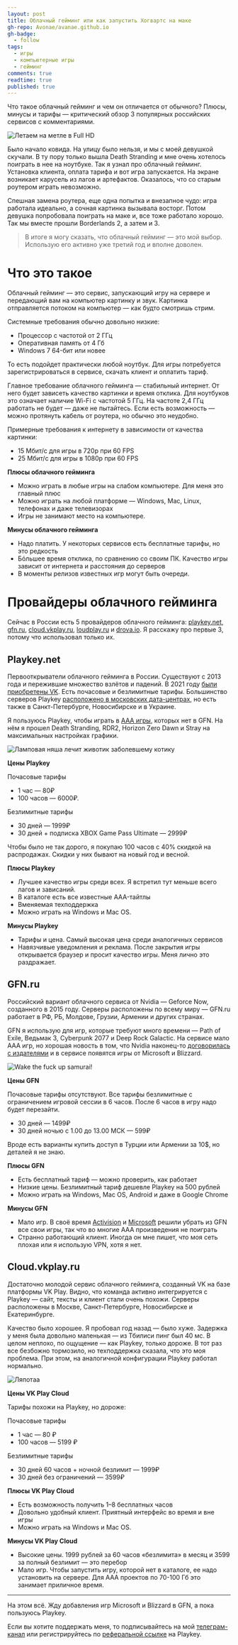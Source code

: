 ```yaml
---
layout: post
title: Облачный гейминг или как запустить Хогвартс на маке
gh-repo: Avonae/avanae.github.io
gh-badge:
  - follow
tags:
  - игры
  - компьютерные игры
  - гейминг
comments: true
readtime: true
published: true
---
```

Что такое облачный гейминг и чем он отличается от обычного? Плюсы, минусы и тарифы — критический обзор 3 популярных российских сервисов с комментариями.

![Летаем на метле в Full HD](/assets/img/Cloudgaming/1.png)

Было начало ковида. На улицу было нельзя, и мы с моей девушкой скучали. В ту пору только вышла Death Stranding и мне очень хотелось поиграть в нее на ноутбуке. Так я узнал про облачный гейминг. Установка клиента, оплата тарифа и вот игра запускается. На экране возникает карусель из лагов и артефактов. Оказалось, что со старым роутером играть невозможно.

Спешная замена роутера, еще одна попытка и внезапное чудо: игра работала идеально, а сочная картинка вызывала восторг. Потом девушка попробовала поиграть на маке и, все тоже работало хорошо. Так мы вместе прошли Borderlands 2, а затем и 3.

> В итоге я могу сказать, что облачный гейминг — это мой выбор. Использую его активно уже третий год и вполне доволен.

# Что это такое

Облачный гейминг — это сервис, запускающий игру на сервере и передающий вам на компьютер картинку и звук. Картинка отправляется потоком на компьютер — как будто смотришь стрим.

Системные требования обычно довольно низкие:

- Процессор с частотой от 2 ГГц
- Оперативная память от 4 Гб
- Windows 7 64-бит или новее

То есть подойдет практически любой ноутбук. Для игры потребуется зарегистрироваться в сервисе, скачать клиент и оплатить тариф.

Главное требование облачного гейминга — стабильный интернет. От него будет зависеть качество картинки и время отклика. Для ноутбуков это означает наличие Wi-Fi с частотой 5 ГГц. На частоте 2,4 ГГц работать не будет — даже не пытайтесь. Если есть возможность — можно протянуть кабель от роутера, но обычно это неудобно.

Примерные требования к интернету в зависимости от качества картинки:

- 15 Мбит/с для игры в 720p при 60 FPS
- 25 Мбит/с для игры в 1080p при 60 FPS

**Плюсы облачного гейминга**

- Можно играть в любые игры на слабом компьютере. Для меня это главный плюс
- Можно играть на любой платформе — Windows, Mac, Linux, телефонах и даже телевизорах
- Игры не занимают место на компьютере.

**Минусы облачного гейминга**

- Надо платить. У некоторых сервисов есть бесплатные тарифы, но это редкость
- Бóльшее время отклика, по сравнению со своим ПК. Качество игры зависит от интернета и расстояния до серверов
- В моменты релизов известных игр могут быть очереди.

# Провайдеры облачного гейминга

Сейчас в России есть 5 провайдеров облачного гейминга: [playkey.net](http://playkey.net/), [gfn.ru](http://gfn.ru/), [cloud.vkplay.ru](http://cloud.vkplay.ru/), [loudplay.ru](http://loudplay.ru/) и [drova.io](http://drova.io/). Я расскажу про первые 3, потому что использовал только их.

## Playkey.net

Первооткрыватели облачного гейминга в России. Существуют с 2013 года и пережившие множество взлётов и падений. В 2021 году [были приобретены VK](https://vk.company/ru/investors/info/10904/). Есть почасовые и безлимитные тарифы. Большинство серверов Playkey [расположено в московских дата-центрах](https://support.playkey.net/ru-RU/support/solutions/articles/13000013836-%D0%94%D0%B8%D0%B0%D0%B3%D0%BD%D0%BE%D1%81%D1%82%D0%B8%D0%BA%D0%B0-%D1%81%D0%BE%D0%B5%D0%B4%D0%B8%D0%BD%D0%B5%D0%BD%D0%B8%D1%8F-%D1%81-%D1%81%D0%B5%D1%80%D0%B2%D0%B5%D1%80%D0%BE%D0%BC#:~:text=%D0%91%D0%BE%D0%BB%D1%8C%D1%88%D0%B8%D0%BD%D1%81%D1%82%D0%B2%D0%BE%20%D1%81%D0%B5%D1%80%D0%B2%D0%B5%D1%80%D0%BE%D0%B2%20Playkey%20%D1%80%D0%B0%D1%81%D0%BF%D0%BE%D0%BB%D0%BE%D0%B6%D0%B5%D0%BD%D0%BE%20%D0%B2,%D0%9F%D0%B5%D1%82%D0%B5%D1%80%D0%B1%D1%83%D1%80%D0%B3%D0%B5%2C%20%D0%9D%D0%BE%D0%B2%D0%BE%D1%81%D0%B8%D0%B1%D0%B8%D1%80%D1%81%D0%BA%D0%B5%20%D0%B8%20%D0%B2%20%D0%A3%D0%BA%D1%80%D0%B0%D0%B8%D0%BD%D0%B5), но есть также в Санкт-Петербурге, Новосибирске и в Украине.

Я пользуюсь Playkey, чтобы играть в [AAA игры](https://ru.wikipedia.org/wiki/AAA_(%D0%BA%D0%BE%D0%BC%D0%BF%D1%8C%D1%8E%D1%82%D0%B5%D1%80%D0%BD%D1%8B%D0%B5_%D0%B8%D0%B3%D1%80%D1%8B)), которых нет в GFN. На нём я прошел Death Stranding, RDR2, Horizon Zero Dawn и Stray на максимальных настройках графики.

![Ламповая няша лечит животик заболевшему котику](/assets/img/Cloudgaming/2.png)

**Цены Playkey**

Почасовые тарифы

- 1 час — 80₽
- 100 часов — 6000₽.

Безлимитные тарифы

- 30 дней — 1999₽
- 30 дней + подписка XBOX Game Pass Ultimate — 2999₽

Чтобы было не так дорого, я покупаю 100 часов с 40% скидкой на распродажах. Скидки у них бывают на новый год и весной.

**Плюсы Playkey**

- Лучшее качество игры среди всех. Я встретил тут меньше всего лагов и зависаний.
- В каталоге есть все известные AAA-тайтлы
- Вменяемая техподдержка
- Можно играть на Windows и Mac OS.

**Минусы Playkey**

- Тарифы и цена. Самый высокая цена среди аналогичных сервисов
- Навязчивые уведомления и реклама. После закрытия игры открывается браузер и просит качество игры. Меня лично это раздражает.

## GFN.ru

Российский вариант облачного сервиса от Nvidia — Geforce Now, созданного в 2015 году. Серверы расположены по всему миру — GFN.ru работает в РФ, РБ, Молдове, Грузии, Армении и других странах.

GFN я использую для игр, которые требуют много времени — Path of Exile, Ведьмак 3, Cyberpunk 2077 и Deep Rock Galactic. На сервисе мало ААА игр, но хорошая новость в том, что Nvidia наконец-то [договорилась с издателями](https://warcraft.blizzplanet.com/blog/comments/microsoft-deal-allows-activision-blizzard-games-back-on-geforce-now) и в сервисе появятся игры от Microsoft и Blizzard.

![Wake the fuck up samurai!](/assets/img/Cloudgaming/3.jpg)

**Цены GFN**

Почасовые тарифы отсутствуют. Все тарифы безлимитные с ограничением игровой сессии в 6 часов. После 6 часов в игру надо будет перезайти.

- 30 дней — 1499₽
- 30 дней ночью с 1.00 до 13.00 МСК — 599₽

Вроде есть варианты купить доступ в Турции или Армении за 10$, но деталей я не знаю.

**Плюсы GFN**

- Есть бесплатный тариф — можно проверить, как работает
- Низкие цены. Безлимитный тариф дешевле Playkey на 500 рублей
- Можно играть на Windows, Mac OS, Android и даже в Google Chrome

**Минусы GFN**

- Мало игр. В своё время [Activision](https://www.techspot.com/news/83980-nvidia-forced-remove-activision-blizzard-games-geforce-now.html) и [Microsoft](https://www.theverge.com/2020/4/20/21228792/nvidia-geforce-now-microsoft-xbox-game-studios-warner-bros-remove-games) решили убрать из GFN все свои игры, так что во многие AAA произведения не поиграть
- Странно работающий клиент. Иногда он мне пишет, что моя сеть плохая или я использую VPN, хотя я нет.

## Cloud.vkplay.ru

Достаточно молодой сервис облачного гейминга, созданный VK на базе платформы VK Play. Видно, что команда активно интегрируется с Playkey — сайт, тексты и клиент стали очень похожи. Серверы расположены в Москве, Санкт-Петербурге, Новосибирске и Екатеринбурге.

Качество было хорошее. Я пробовал год назад — было хуже. Задержка у меня была довольно маленькая — из Тбилиси пинг был 40 мс. В целом неплохо, по ощущение — как Playkey, только дороже. В тот раз все безбожно тормозило, но техподдержка сказала, что это моя проблема. При этом, на аналогичной конфигурации Playkey работал нормально.

![Ляпотаа](/assets/img/Cloudgaming/4.png)

**Цены VK Play Cloud**

Тарифы похожи на Playkey, но дороже:

Почасовые тарифы

- 1 час — 80 ₽
- 100 часов — 5199 ₽

Безлимитные тарифы

- 30 дней 60 часов + ночной безлимит — 1999₽
- 30 дней без ограничений — 3599₽

**Плюсы VK Play Cloud**

- Есть возможность получить 1–8 бесплатных часов
- Довольно удобный клиент. Приятный интерфейс во время и вне игры
- Можно играть на Windows и Mac OS.

**Минусы VK Play Cloud**

- Высокие цены. 1999 рублей за 60 часов «безлимита» в месяц и 3599 за полный безлимит — это перебор
- Мало игр. Чтобы запустить игру, которой нет в каталоге, ее надо установить на сервере. Для ААА проектов по 70-100 Гб это занимает приличное время.

---

На этом всё. Жду добавления игр Microsoft и Blizzard в GFN, а пока пользуюсь Playkey. 

Если вы хотите поддержать меня, то подписывайтесь на мой [телеграм-канал](https://t.me/Press_Any) или регистрируйтесь по [реферальной ссылке](https://welcome.playkey.net/ru/lp/referral?ref=4799973) на Playkey.

